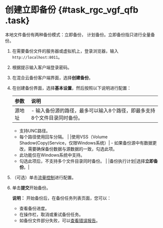 # 创建立即备份 {#task_rgc_vgf_qfb .task}

本地文件备份有两种备份模式：立即备份， 计划备份。立即备份指只进行全量备份。

1.  在需要备份文件的服务器或虚拟机上，登录浏览器，输入`http://localhost:8011`。 
2.  根据提示输入客户端登录密码。 
3.  在混合云备份客户端界面，选择**创建备份**。 
4.  在创建备份界面，选择**基本设置**，然后按照以下说明进行配置： 

    |参数|说明|
    |:-|:-|
    |源地址|     -   输入备份源的路径，最多可以输入8个路径，即最多支持8个文件目录同时备份。
    -   支持UNC路径。
    -   每个路径使用回车分隔。
 |
    |使用VSS（Volume Shadow\(Copy\)Service，仅限Windows系统）|     -   如果备份源中有数据更改，需要确保备份数据与源数据的一致，勾选此项。
    -   此功能仅在Windows系统中支持。
    -   勾选此项后，不支持多个文件目录同时备份。
 |
    |备份执行计划|选择**立即备份**。|

5.  （可选）单击[流量控制](intl.zh-CN/用户指南/文件备份/流量控制.md)进行配置。 
6.  单击**提交**开始备份。 

    **说明：** 开始备份后，在备份任务列表页面，您可以：

    -   查看备份进度。
    -   在操作栏，取消或重试备份任务。
    -   如备份文件部分失败，可以[查看错误报告](ZH-CN_TP_79781_latest.md)。

